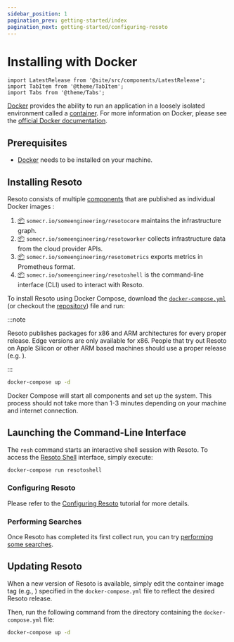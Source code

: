 ```yaml
---
sidebar_position: 1
pagination_prev: getting-started/index
pagination_next: getting-started/configuring-resoto
---
```


# Installing with Docker

```mdx-code-block
import LatestRelease from '@site/src/components/LatestRelease';
import TabItem from '@theme/TabItem';
import Tabs from '@theme/Tabs';
```

[Docker](https://docker.com) provides the ability to run an application in a loosely isolated environment called a [container](https://docs.docker.com/get-started/overview#containers). For more information on Docker, please see the [official Docker documentation](https://docs.docker.com).

## Prerequisites

- [Docker](https://docs.docker.com/get-started#download-and-install-docker) needs to be installed on your machine.

## Installing Resoto

Resoto consists of multiple [components](../concepts/components/index.md) that are published as individual Docker images :

1. [📦](https://github.com/someengineering/resoto/pkgs/container/resotocore) `somecr.io/someengineering/resotocore` maintains the infrastructure graph.
2. [📦](https://github.com/someengineering/resoto/pkgs/container/resotoworker) `somecr.io/someengineering/resotoworker` collects infrastructure data from the cloud provider APIs.
3. [📦](https://github.com/someengineering/resoto/pkgs/container/resotometrics) `somecr.io/someengineering/resotometrics` exports metrics in Prometheus format.
4. [📦](https://github.com/someengineering/resoto/pkgs/container/resotoshell) `somecr.io/someengineering/resotoshell` is the command-line interface (CLI) used to interact with Resoto.

To install Resoto using Docker Compose, download the [`docker-compose.yml`](https://raw.githubusercontent.com/someengineering/resoto/main/docker-compose.yaml) (or checkout the [repository](https://github.com/someengineering/resoto)) file and run:

:::note

Resoto publishes packages for x86 and ARM architectures for every proper release. Edge versions are only available for x86. People that try out Resoto on Apple Silicon or other ARM based machines should use a proper release (e.g. <LatestRelease />).

:::

```bash
docker-compose up -d
```

Docker Compose will start all components and set up the system. This process should not take more than 1-3 minutes depending on your machine and internet connection.

## Launching the Command-Line Interface

The `resh` command starts an interactive shell session with Resoto. To access the [Resoto Shell](../concepts/components/shell.md) interface, simply execute:

```bash
docker-compose run resotoshell
```

### Configuring Resoto

Please refer to the [Configuring Resoto](./configuring-resoto.md) tutorial for more details.

### Performing Searches

Once Resoto has completed its first collect run, you can try [performing some searches](./performing-searches.md).

## Updating Resoto

When a new version of Resoto is available, simply edit the container image tag (e.g., <LatestRelease />) specified in the `docker-compose.yml` file to reflect the desired Resoto release.

Then, run the following command from the directory containing the `docker-compose.yml` file:

```bash
docker-compose up -d
```
